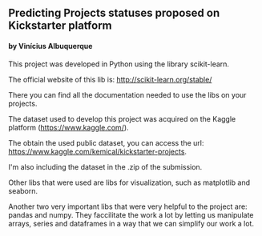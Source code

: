 ## Predicting Projects statuses proposed on Kickstarter platform
#### by Vinícius Albuquerque

This project was developed in Python using the library
scikit-learn.

The official website of this lib is:
http://scikit-learn.org/stable/

There you can find all the documentation needed to use
the libs on your projects.

The dataset used to develop this project was acquired
on the Kaggle platform (https://www.kaggle.com/).

The obtain the used public dataset, you can access the
url: https://www.kaggle.com/kemical/kickstarter-projects.

I'm also including the dataset in the .zip of the submission.

Other libs that were used are libs for visualization, such as
matplotlib and seaborn.

Another two very important libs that were very helpful to the
project are: pandas and numpy. They faccilitate the work a lot
by letting us manipulate arrays, series and dataframes in a way
that we can simplify our work a lot.
 
